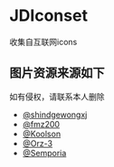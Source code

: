 # JDIconset
收集自互联网icons


## 图片资源来源如下
如有侵权，请联系本人删除

- [@shindgewongxj](https://github.com/shindgewongxj/WHATSINStash?tab=readme-ov-file)
- [@fmz200](https://github.com/fmz200/wool_scripts/tree/main/icons)
- [@Koolson](https://github.com/Koolson/Qure)
- [@Orz-3](https://github.com/Orz-3/mini)
- [@Semporia](https://github.com/Semporia/Hand-Painted-icon)
